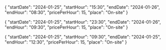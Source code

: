 {
  "startDate": "2024-01-25",
  "startHour": "15:30",
  "endDate": "2024-01-26",
  "endHour": "08:30",
  "pricePerHour": 15,
  "place": "On-site"
}

{
  "startDate": "2024-01-25",
  "startHour": "23:30",
  "endDate": "2024-01-26",
  "endHour": "09:30",
  "pricePerHour": 15,
  "place": "On-site"
}


{
  "startDate": "2024-01-25",
  "startHour": "09:30",
  "endDate": "2024-01-25",
  "endHour": "12:30",
  "pricePerHour": 15,
  "place": "On-site"
}
